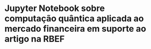 # Jupyter Notebook sobre computação quântica aplicada ao mercado financeira em suporte ao artigo na RBEF
